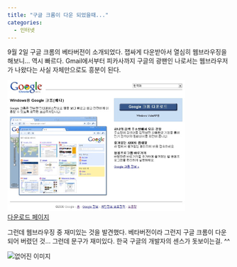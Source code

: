 ```yaml
---
title: "구글 크롬이 다운 되었을때..."
categories:
  - 인터넷
---
```


9월 2일 구글 크롬의 베타버전이 소개되었다. 잽싸게 다운받아서 열심히 웹브라우징을 해보니... 역시 빠르다. Gmail에서부터 피카사까지 구글의 광팬인 나로서는 웹브라우저가 나왔다는 사실 자체만으로도 흥분이 된다.  
  
![](/assets/images/posts/2008/09/48bf38e216fb36c.jpg)  
[다운로드 페이지](http://www.google.com/chrome/index.html?hl=ko&brand=CHMA&utm\_campaign=ko&utm\_source=ko-ha-apac-ko-bk&utm\_medium=ha&utm\_term=구글%20크롬)

그런데 웹브라우징 중 재미있는 것을 발견했다. 베타버전이라 그런지 구글 크롬이 다운되어 버렸던 것... 그런데 문구가 재미있다. 한국 구글의 개발자의 센스가 돗보이는걸. ^^  

![없어진 이미지](/assets/images/posts/2008/09/48bf393dd47df62.jpg)
